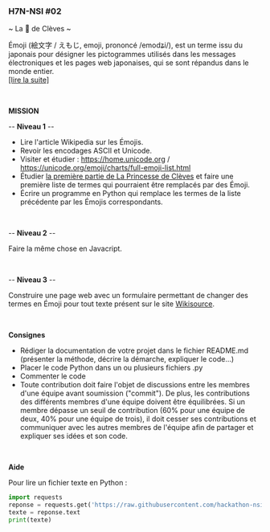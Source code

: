 ### H7N-NSI #02

~ La 👸 de Clèves ~

Émoji (絵文字 / えもじ, emoji, prononcé /emodʑi/), est un terme issu du japonais pour désigner les pictogrammes utilisés dans les messages électroniques et les pages web japonaises, qui se sont répandus dans le monde entier.<br />
[[lire la suite]](https://fr.wikipedia.org/wiki/%C3%89moji)

<br />

**MISSION**

-- **Niveau 1** --

* Lire l'article Wikipedia sur les Émojis.
* Revoir les encodages ASCII et Unicode.
* Visiter et étudier : https://home.unicode.org / https://unicode.org/emoji/charts/full-emoji-list.html
* Étudier [la première partie de La Princesse de Clèves](https://github.com/hackathon-nsi/h7n-nsi-02/tree/main/textes/La%20%F0%9F%91%B8%20de%20Cl%C3%A8ves) et faire une première liste de termes qui pourraient être remplacés par des Émoji.
* Écrire un programme en Python qui remplace les termes de la liste précédente par les Émojis correspondants.

<br />

-- **Niveau 2** --

Faire la même chose en Javacript.

<br />

-- **Niveau 3** --

Construire une page web avec un formulaire permettant de changer des termes en Émoji pour tout texte présent sur le site [Wikisource](https://fr.wikisource.org/wiki/Wikisource:Accueil). 

<br />

**Consignes**
* Rédiger la documentation de votre projet dans le fichier README.md (présenter la méthode, décrire la démarche, expliquer le code...)
* Placer le code Python dans un ou plusieurs fichiers .py
* Commenter le code
* Toute contribution doit faire l'objet de discussions entre les membres d'une équipe avant soumission ("commit"). De plus, les contributions des différents membres d'une équipe doivent être équilibrées. Si un membre dépasse un seuil de contribution (60% pour une équipe de deux, 40% pour une équipe de trois), il doit cesser ses contributions et communiquer avec les autres membres de l'équipe afin de partager et expliquer ses idées et son code. 

<br />

**Aide**

Pour lire un fichier texte en Python :
```python
import requests
reponse = requests.get('https://raw.githubusercontent.com/hackathon-nsi/h7n-nsi-02/main/textes/La%20%F0%9F%91%B8%20de%20Cl%C3%A8ves/La%20Princesse%20de%20Cl%C3%A8ves%2C%20%C3%A9dition%20Lepetit%2C%201820%20-%20Premi%C3%A8re%20partie.txt')
texte = reponse.text
print(texte)
```




